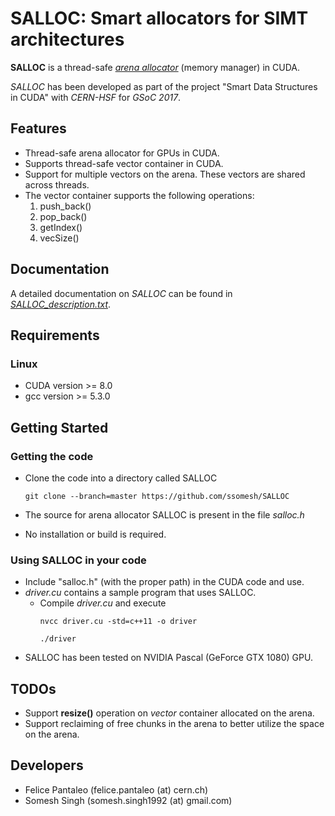
# SALLOC: Smart allocators for SIMT architectures 

**SALLOC** is a thread-safe [*arena allocator*](https://en.wikipedia.org/wiki/Region-based_memory_management) (memory manager) in CUDA.

*SALLOC* has been developed as part of the project "Smart Data Structures in CUDA" with _CERN-HSF_ for _GSoC 2017_.

## Features

- Thread-safe arena allocator for GPUs in CUDA.
- Supports thread-safe vector container in CUDA.
- Support for multiple vectors on the arena. These vectors are shared across threads.
- The vector container supports the following operations:
    1. push_back()
    2. pop_back()
    3. getIndex()
    4. vecSize() 

## Documentation

A detailed documentation on *SALLOC* can be found in [*SALLOC_description.txt*](SALLOC_description.txt).

## Requirements

### Linux

- CUDA version >= 8.0
- gcc version >= 5.3.0

## Getting Started

### Getting the code

- Clone the code into a directory called SALLOC
    ```
    git clone --branch=master https://github.com/ssomesh/SALLOC
    ```
- The source for arena allocator SALLOC is present in the file *salloc.h*

- No installation or build is required. 

### Using SALLOC in your code

- Include "salloc.h" (with the proper path) in the CUDA code and use.
- *driver.cu* contains a sample program that uses SALLOC.
    - Compile *driver.cu* and execute
        ```    
        nvcc driver.cu -std=c++11 -o driver
    
        ./driver
        ```
- SALLOC has been tested on NVIDIA Pascal (GeForce GTX 1080) GPU.

## TODOs

- Support **resize()** operation on *vector* container allocated on the arena.
- Support reclaiming of free chunks in the arena to better utilize the space on the arena.

## Developers

- Felice Pantaleo (felice.pantaleo (at) cern.ch)
- Somesh Singh (somesh.singh1992 (at) gmail.com)

